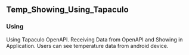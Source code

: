 ## Temp_Showing_Using_Tapaculo

### Using
Using Tapaculo OpenAPI. Receiving Data from OpenAPI and Showing in Application.
Users can see temperature data from android device.
